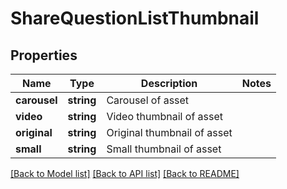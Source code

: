# ShareQuestionListThumbnail

## Properties
Name | Type | Description | Notes
------------ | ------------- | ------------- | -------------
**carousel** | **string** | Carousel of asset | 
**video** | **string** | Video thumbnail of asset | 
**original** | **string** | Original thumbnail of asset | 
**small** | **string** | Small thumbnail of asset | 

[[Back to Model list]](../README.md#documentation-for-models) [[Back to API list]](../README.md#documentation-for-api-endpoints) [[Back to README]](../README.md)


